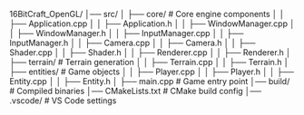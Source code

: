 16BitCraft_OpenGL/
│── src/
│   ├── core/                 # Core engine components
│   │   ├── Application.cpp
│   │   ├── Application.h
│   │   ├── WindowManager.cpp
│   │   ├── WindowManager.h
│   │   ├── InputManager.cpp
│   │   ├── InputManager.h
│   │   ├── Camera.cpp
│   │   ├── Camera.h
│   │   ├── Shader.cpp
│   │   ├── Shader.h
│   │   ├── Renderer.cpp
│   │   ├── Renderer.h
│   ├── terrain/              # Terrain generation
│   │   ├── Terrain.cpp
│   │   ├── Terrain.h
│   ├── entities/             # Game objects
│   │   ├── Player.cpp
│   │   ├── Player.h
│   │   ├── Entity.cpp
│   │   ├── Entity.h
│   ├── main.cpp              # Game entry point
│── build/                    # Compiled binaries
│── CMakeLists.txt            # CMake build config
│── .vscode/                  # VS Code settings
